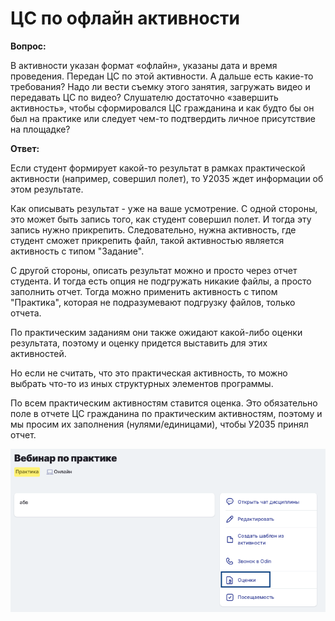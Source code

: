 # ЦС по офлайн активности

**Вопрос:**

В активности указан формат «офлайн», указаны дата и время проведения. Передан ЦС по этой активности. А дальше есть какие-то требования? Надо ли вести съемку этого занятия, загружать видео и передавать ЦС по видео? Слушателю достаточно «завершить активность», чтобы сформировался ЦС гражданина и как будто бы он был на практике или следует чем-то подтвердить личное присутствие на площадке?

**Ответ:**

Если студент формирует какой-то результат в рамках практической активности (например, совершил полет), то У2035 ждет информации об этом результате.

Как описывать результат - уже на ваше усмотрение. С одной стороны, это может быть запись того, как студент совершил полет. И тогда эту запись нужно прикрепить. Следовательно, нужна активность, где студент сможет прикрепить файл, такой активностью является активность с типом "Задание".

С другой стороны, описать результат можно и просто через отчет студента. И тогда есть опция не подгружать никакие файлы, а просто заполнить отчет. Тогда можно применить активность с типом "Практика", которая не подразумевают подгрузку файлов, только отчета.

По практическим заданиям они также ожидают какой-либо оценки результата, поэтому и оценку придется выставить для этих активностей.

Но если не считать, что это практическая активность, то можно выбрать что-то из иных структурных элементов программы.

По всем практическим активностям ставится оценка. Это обязательно поле в отчете ЦС гражданина по практическим активностям, поэтому и мы просим их заполнения (нулями/единицами), чтобы У2035 принял отчет.

![](<../.gitbook/assets/image (85).png>)
